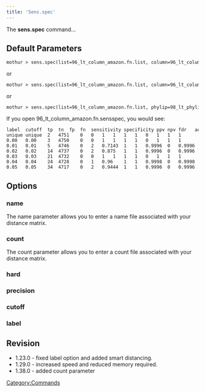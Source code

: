 ```yaml
---
title: 'Sens.spec'
---
```

The **sens.spec** command\...

## Default Parameters

    mothur > sens.spec(list=96_lt_column_amazon.fn.list, column=96_lt_column_amazon.dist, name=amazon.names)

or

    mothur > sens.spec(list=96_lt_column_amazon.fn.list, column=96_lt_column_amazon.dist, count=amazon.count_table)

or

    mothur > sens.spec(list=96_lt_column_amazon.fn.list, phylip=98_lt_phylip_amazon.dist)

If you open 96\_lt\_column\_amazon.fn.sensspec, you would see:

    label  cutoff  tp  tn  fp  fn  sensitivity specificity ppv npv fdr   accuracy  mcc f1score
    unique unique  2   4751    0   0   1   1   1   1   0   1   1   1
    0.00   0.00    3   4750    0   0   1   1   1   1   0   1   1   1
    0.01   0.01    5   4746    0   2   0.7143  1   1   0.9996  0   0.9996  0.845   0.8333
    0.02   0.02    14  4737    0   2   0.875   1   1   0.9996  0   0.9996  0.9352  0.9333
    0.03   0.03    21  4732    0   0   1   1   1   1   0   1   1   1
    0.04   0.04    24  4728    0   1   0.96    1   1   0.9998  0   0.9998  0.9797  0.9796
    0.05   0.05    34  4717    0   2   0.9444  1   1   0.9996  0   0.9996  0.9716  0.9714

## Options

### name

The name parameter allows you to enter a name file associated with your
distance matrix.

### count

The count parameter allows you to enter a count file associated with
your distance matrix.

### hard

### precision

### cutoff

### label

## Revision

-   1.23.0 - fixed label option and added smart distancing.
-   1.29.0 - increased speed and reduced memory required.
-   1.38.0 - added count parameter

[Category:Commands](Category:Commands)
